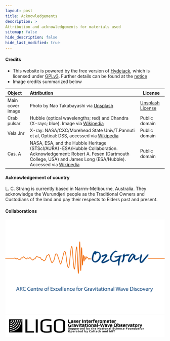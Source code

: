 ```yaml
---
layout: post
title: Acknowledgements
description: >
Attribution and acknowledgements for materials used
sitemap: false
hide_description: false
hide_last_modified: true
---
```



#### Credits

* This website is powered by the free version of [Hydejack](www.hydejack.com), which is licensed under [GPLv3](https://www.gnu.org/licenses/gpl-3.0.en.html). Further details can be found at the [notice](www.hydejack.com/notice)
* Image credits summarized below

| Object           | Attribution                                                                                                                                                                                                                                                                                                                                                                                                       | License                                          |
|:-----------------|:------------------------------------------------------------------------------------------------------------------------------------------------------------------------------------------------------------------------------------------------------------------------------------------------------------------------------------------------------------------------------------------------------------------|--------------------------------------------------|
| Main cover image | Photo by Nao Takabayashi via [Unsplash](https://unsplash.com/photos/gT3b5EwYAnQ)                                                                                                                                                                                                                                                                                                                                  | [Unsplash License](https://unsplash.com/license) |
| Crab pulsar      | Hubble (optical wavelengths; red) and Chandra (X-rays; blue). Image via <a href="https://en.wikipedia.org/wiki/Crab_Nebula">Wikipedia</a>                                                                                                                                                                                                                                                                         | Public domain                                    |
| Vela Jnr         | X-ray: NASA/CXC/Morehead State Univ/T.Pannuti et al, Optical: DSS, accessed via [Wikipedia](https://en.wikipedia.org/wiki/File:Supernova_Remnant_G266.2-1.2.jpg)                                                                                                                                                                                                                                                  | Public domain                                    |
| Cas. A           | NASA, ESA, and the Hubble Heritage (STScI/AURA)-ESA/Hubble Collaboration. Acknowledgement: Robert A. Fesen (Dartmouth College, USA) and James Long (ESA/Hubble). Accessed via [Wikipedia](https://commons.wikimedia.org/wiki/File:Heic0609.jpg)                                                                                                                                                     |   Public domain                                               |



#### Acknowledgement of country
L. C. Strang is currently based in Narrm-Melbourne, Australia. They acknowledge the Wurundjeri people as the Traditional Owners and Custodians of the land and pay their respects to Elders past and present. 

#### Collaborations
 [![OzGrav logo](/assets/img/ozgrav.png)](https://www.ozgrav.org/)
[![LIGO logo](/assets/img/ligologo.jpg)](https://www.ligo.org/)
